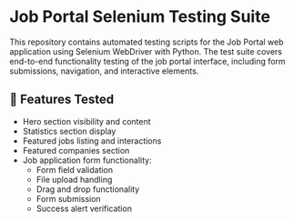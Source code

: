 # Job Portal Selenium Testing Suite

This repository contains automated testing scripts for the Job Portal web application using Selenium WebDriver with Python. The test suite covers end-to-end functionality testing of the job portal interface, including form submissions, navigation, and interactive elements.

## 🚀 Features Tested

- Hero section visibility and content
- Statistics section display
- Featured jobs listing and interactions
- Featured companies section
- Job application form functionality:
  - Form field validation
  - File upload handling
  - Drag and drop functionality
  - Form submission
  - Success alert verification

